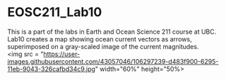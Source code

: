 # EOSC211_Lab10
This is a part of the labs in Earth and Ocean Science 211 course at UBC.<br>
Lab10 creates a map showing ocean current vectors as arrows, superimposed on a gray-scaled image of the current magnitudes.<br>
<img src = "https://user-images.githubusercontent.com/43057046/106297239-d483f900-6295-11eb-9043-326cafbd34c9.jpg" width="60%" height="50%></img>
